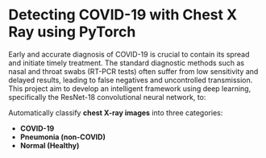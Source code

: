 # Detecting COVID-19 with Chest X Ray using PyTorch
Early and accurate diagnosis of COVID-19 is crucial to contain its spread and initiate timely treatment. The standard diagnostic methods such as nasal and throat swabs (RT-PCR tests) often suffer from low sensitivity and delayed results, leading to false negatives and uncontrolled transmission. This project aim to develop an intelligent framework using deep learning, specifically the ResNet-18 convolutional neural network, to:

Automatically classify **chest X-ray images** into three categories:
  -  **COVID-19**
  -  **Pneumonia (non-COVID)**
  -  **Normal (Healthy)**
